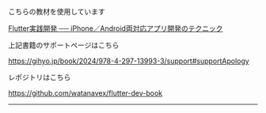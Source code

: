 こちらの教材を使用しています

[Flutter実践開発 ── iPhone／Android両対応アプリ開発のテクニック](https://www.amazon.co.jp/Flutter%E5%AE%9F%E8%B7%B5%E9%96%8B%E7%99%BA-%E2%94%80%E2%94%80-iPhone%EF%BC%8FAndroid%E4%B8%A1%E5%AF%BE%E5%BF%9C%E3%82%A2%E3%83%97%E3%83%AA%E9%96%8B%E7%99%BA%E3%81%AE%E3%83%86%E3%82%AF%E3%83%8B%E3%83%83%E3%82%AF-%E6%B8%A1%E9%83%A8-%E9%99%BD%E5%A4%AA/dp/4297139936)

上記書籍のサポートページはこちら

https://gihyo.jp/book/2024/978-4-297-13993-3/support#supportApology

レポジトリはこちら

https://github.com/watanavex/flutter-dev-book

---
